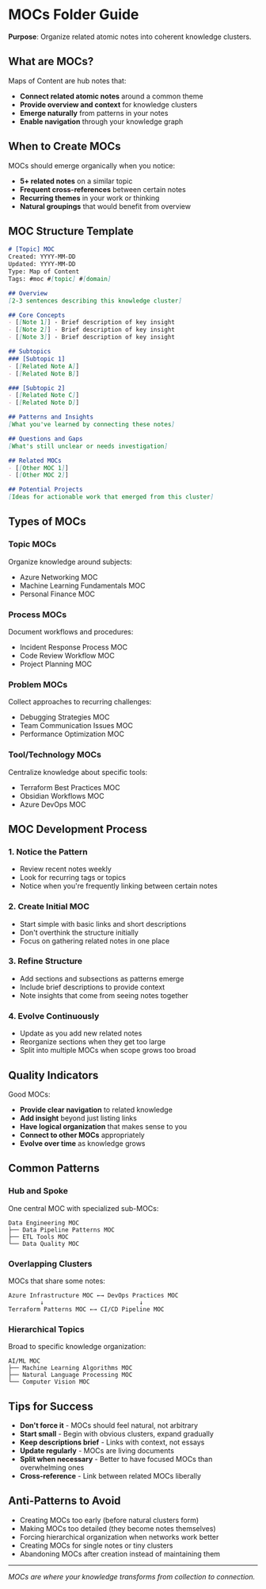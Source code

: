 # MOCs Folder Guide


**Purpose**: Organize related atomic notes into coherent knowledge clusters.

## What are MOCs?

Maps of Content are hub notes that:
- **Connect related atomic notes** around a common theme
- **Provide overview and context** for knowledge clusters  
- **Emerge naturally** from patterns in your notes
- **Enable navigation** through your knowledge graph

## When to Create MOCs

MOCs should emerge organically when you notice:
- **5+ related notes** on a similar topic
- **Frequent cross-references** between certain notes
- **Recurring themes** in your work or thinking
- **Natural groupings** that would benefit from overview

## MOC Structure Template

```markdown
# [Topic] MOC
Created: YYYY-MM-DD
Updated: YYYY-MM-DD
Type: Map of Content
Tags: #moc #[topic] #[domain]

## Overview
[2-3 sentences describing this knowledge cluster]

## Core Concepts
- [[Note 1]] - Brief description of key insight
- [[Note 2]] - Brief description of key insight
- [[Note 3]] - Brief description of key insight

## Subtopics
### [Subtopic 1]
- [[Related Note A]]
- [[Related Note B]]

### [Subtopic 2]  
- [[Related Note C]]
- [[Related Note D]]

## Patterns and Insights
[What you've learned by connecting these notes]

## Questions and Gaps
[What's still unclear or needs investigation]

## Related MOCs
- [[Other MOC 1]]
- [[Other MOC 2]]

## Potential Projects
[Ideas for actionable work that emerged from this cluster]
```

## Types of MOCs

### Topic MOCs
Organize knowledge around subjects:
- Azure Networking MOC
- Machine Learning Fundamentals MOC
- Personal Finance MOC

### Process MOCs
Document workflows and procedures:
- Incident Response Process MOC
- Code Review Workflow MOC
- Project Planning MOC

### Problem MOCs
Collect approaches to recurring challenges:
- Debugging Strategies MOC
- Team Communication Issues MOC
- Performance Optimization MOC

### Tool/Technology MOCs
Centralize knowledge about specific tools:
- Terraform Best Practices MOC
- Obsidian Workflows MOC
- Azure DevOps MOC

## MOC Development Process

### 1. Notice the Pattern
- Review recent notes weekly
- Look for recurring tags or topics
- Notice when you're frequently linking between certain notes

### 2. Create Initial MOC
- Start simple with basic links and short descriptions
- Don't overthink the structure initially
- Focus on gathering related notes in one place

### 3. Refine Structure
- Add sections and subsections as patterns emerge
- Include brief descriptions to provide context
- Note insights that come from seeing notes together

### 4. Evolve Continuously
- Update as you add new related notes
- Reorganize sections when they get too large
- Split into multiple MOCs when scope grows too broad

## Quality Indicators

Good MOCs:
- **Provide clear navigation** to related knowledge
- **Add insight** beyond just listing links
- **Have logical organization** that makes sense to you
- **Connect to other MOCs** appropriately
- **Evolve over time** as knowledge grows

## Common Patterns

### Hub and Spoke
One central MOC with specialized sub-MOCs:
```
Data Engineering MOC
├── Data Pipeline Patterns MOC
├── ETL Tools MOC
└── Data Quality MOC
```

### Overlapping Clusters
MOCs that share some notes:
```
Azure Infrastructure MOC ←→ DevOps Practices MOC
         ↓                           ↓
Terraform Patterns MOC ←→ CI/CD Pipeline MOC
```

### Hierarchical Topics
Broad to specific knowledge organization:
```
AI/ML MOC
├── Machine Learning Algorithms MOC
├── Natural Language Processing MOC
└── Computer Vision MOC
```

## Tips for Success

- **Don't force it** - MOCs should feel natural, not arbitrary
- **Start small** - Begin with obvious clusters, expand gradually  
- **Keep descriptions brief** - Links with context, not essays
- **Update regularly** - MOCs are living documents
- **Split when necessary** - Better to have focused MOCs than overwhelming ones
- **Cross-reference** - Link between related MOCs liberally

## Anti-Patterns to Avoid

- Creating MOCs too early (before natural clusters form)
- Making MOCs too detailed (they become notes themselves)
- Forcing hierarchical organization when networks work better
- Creating MOCs for single notes or tiny clusters
- Abandoning MOCs after creation instead of maintaining them

---

*MOCs are where your knowledge transforms from collection to connection.*
